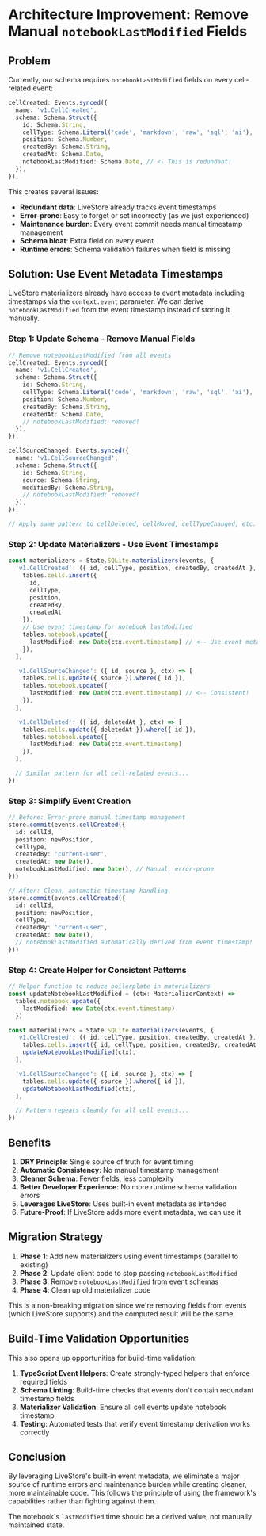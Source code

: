 # Architecture Improvement: Remove Manual `notebookLastModified` Fields

## Problem

Currently, our schema requires `notebookLastModified` fields on every cell-related event:

```typescript
cellCreated: Events.synced({
  name: 'v1.CellCreated',
  schema: Schema.Struct({
    id: Schema.String,
    cellType: Schema.Literal('code', 'markdown', 'raw', 'sql', 'ai'),
    position: Schema.Number,
    createdBy: Schema.String,
    createdAt: Schema.Date,
    notebookLastModified: Schema.Date, // <- This is redundant!
  }),
}),
```

This creates several issues:
- **Redundant data**: LiveStore already tracks event timestamps
- **Error-prone**: Easy to forget or set incorrectly (as we just experienced)
- **Maintenance burden**: Every event commit needs manual timestamp management
- **Schema bloat**: Extra field on every event
- **Runtime errors**: Schema validation failures when field is missing

## Solution: Use Event Metadata Timestamps

LiveStore materializers already have access to event metadata including timestamps via the `context.event` parameter. We can derive `notebookLastModified` from the event timestamp instead of storing it manually.

### Step 1: Update Schema - Remove Manual Fields

```typescript
// Remove notebookLastModified from all events
cellCreated: Events.synced({
  name: 'v1.CellCreated',
  schema: Schema.Struct({
    id: Schema.String,
    cellType: Schema.Literal('code', 'markdown', 'raw', 'sql', 'ai'),
    position: Schema.Number,
    createdBy: Schema.String,
    createdAt: Schema.Date,
    // notebookLastModified: removed!
  }),
}),

cellSourceChanged: Events.synced({
  name: 'v1.CellSourceChanged',
  schema: Schema.Struct({
    id: Schema.String,
    source: Schema.String,
    modifiedBy: Schema.String,
    // notebookLastModified: removed!
  }),
}),

// Apply same pattern to cellDeleted, cellMoved, cellTypeChanged, etc.
```

### Step 2: Update Materializers - Use Event Timestamps

```typescript
const materializers = State.SQLite.materializers(events, {
  'v1.CellCreated': ({ id, cellType, position, createdBy, createdAt }, ctx) => [
    tables.cells.insert({
      id,
      cellType,
      position,
      createdBy,
      createdAt
    }),
    // Use event timestamp for notebook lastModified
    tables.notebook.update({ 
      lastModified: new Date(ctx.event.timestamp) // <-- Use event metadata!
    }),
  ],

  'v1.CellSourceChanged': ({ id, source }, ctx) => [
    tables.cells.update({ source }).where({ id }),
    tables.notebook.update({ 
      lastModified: new Date(ctx.event.timestamp) // <-- Consistent!
    }),
  ],

  'v1.CellDeleted': ({ id, deletedAt }, ctx) => [
    tables.cells.update({ deletedAt }).where({ id }),
    tables.notebook.update({ 
      lastModified: new Date(ctx.event.timestamp)
    }),
  ],

  // Similar pattern for all cell-related events...
})
```

### Step 3: Simplify Event Creation

```typescript
// Before: Error-prone manual timestamp management
store.commit(events.cellCreated({
  id: cellId,
  position: newPosition,
  cellType,
  createdBy: 'current-user',
  createdAt: new Date(),
  notebookLastModified: new Date(), // Manual, error-prone
}))

// After: Clean, automatic timestamp handling
store.commit(events.cellCreated({
  id: cellId,
  position: newPosition,
  cellType,
  createdBy: 'current-user',
  createdAt: new Date(),
  // notebookLastModified automatically derived from event timestamp!
}))
```

### Step 4: Create Helper for Consistent Patterns

```typescript
// Helper function to reduce boilerplate in materializers
const updateNotebookLastModified = (ctx: MaterializerContext) => 
  tables.notebook.update({ 
    lastModified: new Date(ctx.event.timestamp) 
  })

const materializers = State.SQLite.materializers(events, {
  'v1.CellCreated': ({ id, cellType, position, createdBy, createdAt }, ctx) => [
    tables.cells.insert({ id, cellType, position, createdBy, createdAt }),
    updateNotebookLastModified(ctx),
  ],

  'v1.CellSourceChanged': ({ id, source }, ctx) => [
    tables.cells.update({ source }).where({ id }),
    updateNotebookLastModified(ctx),
  ],

  // Pattern repeats cleanly for all cell events...
})
```

## Benefits

1. **DRY Principle**: Single source of truth for event timing
2. **Automatic Consistency**: No manual timestamp management
3. **Cleaner Schema**: Fewer fields, less complexity
4. **Better Developer Experience**: No more runtime schema validation errors
5. **Leverages LiveStore**: Uses built-in event metadata as intended
6. **Future-Proof**: If LiveStore adds more event metadata, we can use it

## Migration Strategy

1. **Phase 1**: Add new materializers using event timestamps (parallel to existing)
2. **Phase 2**: Update client code to stop passing `notebookLastModified` 
3. **Phase 3**: Remove `notebookLastModified` from event schemas
4. **Phase 4**: Clean up old materializer code

This is a non-breaking migration since we're removing fields from events (which LiveStore supports) and the computed result will be the same.

## Build-Time Validation Opportunities

This also opens up opportunities for build-time validation:

1. **TypeScript Event Helpers**: Create strongly-typed helpers that enforce required fields
2. **Schema Linting**: Build-time checks that events don't contain redundant timestamp fields
3. **Materializer Validation**: Ensure all cell events update notebook timestamp
4. **Testing**: Automated tests that verify event timestamp derivation works correctly

## Conclusion

By leveraging LiveStore's built-in event metadata, we eliminate a major source of runtime errors and maintenance burden while creating cleaner, more maintainable code. This follows the principle of using the framework's capabilities rather than fighting against them.

The notebook's `lastModified` time should be a derived value, not manually maintained state.
